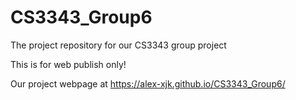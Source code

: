 # CS3343_Group6
The project repository for our CS3343 group project

This <webpage-branch> is for web publish only!  

Our project webpage at https://alex-xjk.github.io/CS3343_Group6/
